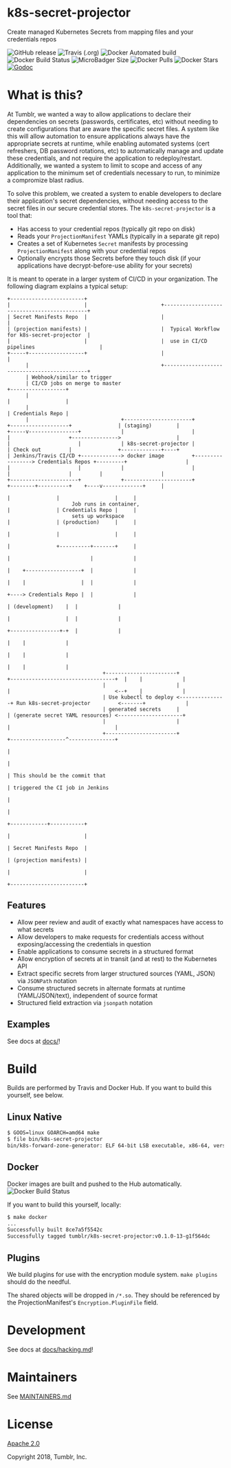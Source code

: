 # k8s-secret-projector

Create managed Kubernetes Secrets from mapping files and your credentials repos

![GitHub release](https://img.shields.io/github/release/tumblr/k8s-secret-projector.svg) ![Travis (.org)](https://img.shields.io/travis/tumblr/k8s-secret-projector.svg) ![Docker Automated build](https://img.shields.io/docker/automated/tumblr/k8s-secret-projector.svg) ![Docker Build Status](https://img.shields.io/docker/build/tumblr/k8s-secret-projector.svg) ![MicroBadger Size](https://img.shields.io/microbadger/image-size/tumblr/k8s-secret-projector.svg) ![Docker Pulls](https://img.shields.io/docker/pulls/tumblr/k8s-secret-projector.svg) ![Docker Stars](https://img.shields.io/docker/stars/tumblr/k8s-secret-projector.svg) [![Godoc](https://godoc.org/github.com/tumblr/k8s-secret-projector?status.svg)](http://godoc.org/github.com/tumblr/k8s-secret-projector)

# What is this?

At Tumblr, we wanted a way to allow applications to declare their dependencies on secrets (passwords, certificates, etc) without needing to create configurations that are aware the specific secret files. A system like this will allow automation to ensure applications always have the appropriate secrets at runtime, while enabling automated systems (cert refreshers, DB password rotations, etc) to automatically manage and update these credentials, and not require the application to redeploy/restart. Additionally, we wanted a system to limit to scope and access of any application to the minimum set of credentials necessary to run, to minimize a compromize blast radius.

To solve this problem, we created a system to enable developers to declare their application's secret dependencies, without needing access to the secret files in our secure credential stores. The `k8s-secret-projector` is a tool that:

- Has access to your credential repos (typically git repo on disk)
- Reads your `ProjectionManifest` YAMLs (typically in a separate git repo)
- Creates a set of Kubernetes `Secret` manifests by processing `ProjectionManifest` along with your credential repos
- Optionally encrypts those Secrets before they touch disk (if your applications have decrypt-before-use ability for your secrets)

It is meant to operate in a larger system of CI/CD in your organization. The following diagram explains a typical setup:

```
+------------------------+
|                        |                        +---------------------------------------------+
| Secret Manifests Repo  |                        |                                             |
| (projection manifests) |                        |  Typical Workflow for k8s-secret-projector  |
|                        |                        |  use in CI/CD pipelines                     |
+-----+------------------+                        |                                             |
      |                                           +---------------------------------------------+
      | Webhook/similar to trigger
      | CI/CD jobs on merge to master                                                                             +------------------+
      |                                                                                                           |                  |
      |                                                                                                           | Credentials Repo |
      |                              +----------------------+                 +-------------------+               | (staging)        |
+-----v----------------+             |                      |                 |                   +--------------->                  |
|                      |             | k8s-secret-projector |                 | Check out         |               +-------------+----+
| Jenkins/Travis CI/CD +-------------> docker image         +-----------------> Credentials Repos +---------+                   |
|                      |             |                      |                 |                   |         |                   |
+----------------------+             +----------------------+                 +--------+----------+    +----v-------------+     |
                                                                                       |               |                  |     |
                     Job runs in container,                                            |               | Credentials Repo |     |
                     sets up workspace                                                 |               | (production)     |     |
                                                                                       |               |                  |     |
                                                                                       |               +----------+-------+     |
                                                                                       |                          |             |
                                                                                       |    +------------------+  |             |
                                                                                       |    |                  |  |             |
                                                                                       +----> Credentials Repo |  |             |
                                                                                            | (development)    |  |             |
                                                                                            |                  |  |             |
                                                                                            +----------------+-+  |             |
                                                                                                             |    |             |
                                                                                                             |    |             |
                                                                                                             |    |             |
                               +-----------------------+               +----------------------------------+  |    |             |
                               |                       |               |                                  <--+    |             |
                               | Use kubectl to deploy <---------------+ Run k8s-secret-projector         <-------+             |
                               | generated secrets     |               | (generate secret YAML resources) <---------------------+
                               |                       |               |                                  |
                               +-----------------------+               +------------------^---------------+
                                                                                          |
                                                                                          |
                                                                                          | This should be the commit that
                                                                                          | triggered the CI job in Jenkins
                                                                                          |
                                                                                          |
                                                                             +------------+-----------+
                                                                             |                        |
                                                                             | Secret Manifests Repo  |
                                                                             | (projection manifests) |
                                                                             |                        |
                                                                             +------------------------+

```

## Features

* Allow peer review and audit of exactly what namespaces have access to what secrets
* Allow developers to make requests for credentials access without exposing/accessing the credentials in question
* Enable applications to consume secrets in a structured format
* Allow encryption of secrets at in transit (and at rest) to the Kubernetes API
* Extract specific secrets from larger structured sources (YAML, JSON) via `JSONPath` notation
* Consume structured secrets in alternate formats at runtime (YAML/JSON/text), independent of source format
* Structured field extraction via `jsonpath` notation

## Examples

See docs at [docs/](/docs/examples.md)!

# Build

Builds are performed by Travis and Docker Hub. If you want to build this yourself, see below.

## Linux Native

```bash
$ GOOS=linux GOARCH=amd64 make
$ file bin/k8s-secret-projector
bin/k8s-forward-zone-generator: ELF 64-bit LSB executable, x86-64, version 1 (SYSV), statically linked, not stripped
```

## Docker

Docker images are built and pushed to the Hub automatically. ![Docker Build Status](https://img.shields.io/docker/build/tumblr/k8s-secret-projector.svg)

If you want to build this yourself, locally:

```bash
$ make docker
...
Successfully built 8ce7a5f5542c
Successfully tagged tumblr/k8s-secret-projector:v0.1.0-13-g1f564dc
```

## Plugins

We build plugins for use with the encryption module system. `make plugins` should do the needful.

The shared objects will be dropped in `/*.so`. They should be referenced by the ProjectionManifest's `Encryption.PluginFile` field.

# Development

See docs at [docs/hacking.md](/docs/hacking.md)!

# Maintainers

See [MAINTAINERS.md](/MAINTAINERS.md)

# License

[Apache 2.0](/LICENSE.txt)

Copyright 2018, Tumblr, Inc.
